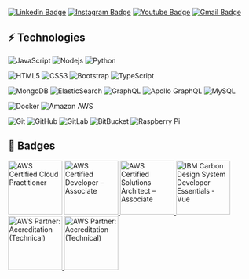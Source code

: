 [![Linkedin Badge](https://img.shields.io/badge/-Eliecer%20Rangel-blue?style=flat-square&logo=Linkedin&logoColor=white&link=https://www.linkedin.com/in/eliezer-rangel-b2a601123/)](https://www.linkedin.com/in/eliezer-rangel-b2a601123/)
[![Instagram Badge](https://img.shields.io/badge/-Eliecer%20Rangel-purple?style=flat-square&logo=instagram&logoColor=white&link=https://www.instagram.com/desarrollador.fullstack/?hl=es-la)](https://www.instagram.com/desarrollador.fullstack/?hl=es-la)
[![Youtube Badge](https://img.shields.io/badge/-Eliecer%20Rangel-darkred?style=flat-square&logo=youtube&logoColor=white&link=https://www.youtube.com/channel/UC_xPqzDZ4nRqzJ6B_yINJlw)](https://www.youtube.com/channel/UC_xPqzDZ4nRqzJ6B_yINJlw)
[![Gmail Badge](https://img.shields.io/badge/-Eliecer%20Rangel-c14438?style=flat-square&logo=Gmail&logoColor=white&link=mailto:eliecer2000@gmail.com)](mailto:eliecer2000@gmail.com)



## ⚡ Technologies

![JavaScript](https://img.shields.io/badge/-JavaScript-black?style=flat-square&logo=javascript)
![Nodejs](https://img.shields.io/badge/-Nodejs-black?style=flat-square&logo=Node.js)
![Python](https://img.shields.io/badge/-Python-black?style=flat-square&logo=Python)

![HTML5](https://img.shields.io/badge/-HTML5-E34F26?style=flat-square&logo=html5&logoColor=white)
![CSS3](https://img.shields.io/badge/-CSS3-1572B6?style=flat-square&logo=css3)
![Bootstrap](https://img.shields.io/badge/-Bootstrap-563D7C?style=flat-square&logo=bootstrap)
![TypeScript](https://img.shields.io/badge/-TypeScript-007ACC?style=flat-square&logo=typescript)

![MongoDB](https://img.shields.io/badge/-MongoDB-black?style=flat-square&logo=mongodb)
![ElasticSearch](https://img.shields.io/badge/-ElasticSearch-005571?style=flat-square&logo=elasticsearch)
![GraphQL](https://img.shields.io/badge/-GraphQL-E10098?style=flat-square&logo=graphql)
![Apollo GraphQL](https://img.shields.io/badge/-Apollo%20GraphQL-311C87?style=flat-square&logo=apollo-graphql)
![MySQL](https://img.shields.io/badge/-MySQL-black?style=flat-square&logo=mysql)

![Docker](https://img.shields.io/badge/-Docker-black?style=flat-square&logo=docker)
![Amazon AWS](https://img.shields.io/badge/Amazon%20AWS-232F3E?style=flat-square&logo=amazon-aws)

![Git](https://img.shields.io/badge/-Git-black?style=flat-square&logo=git)
![GitHub](https://img.shields.io/badge/-GitHub-181717?style=flat-square&logo=github)
![GitLab](https://img.shields.io/badge/-GitLab-FCA121?style=flat-square&logo=gitlab)
![BitBucket](https://img.shields.io/badge/-BitBucket-darkblue?style=flat-square&logo=bitbucket)
![Raspberry Pi](https://img.shields.io/badge/-Raspberry%20Pi-C51A4A?style=flat-square&logo=Raspberry-Pi)

## 🏅 Badges
<a href="https://www.credly.com/badges/acb1bce4-6bcd-405e-8ee2-8eb5088812c4/public_url"><img height="110px" alt="AWS Certified Cloud Practitioner" src="https://images.credly.com/size/340x340/images/00634f82-b07f-4bbd-a6bb-53de397fc3a6/image.png"/></a>
<a href="https://www.credly.com/badges/a1326de4-fc86-434f-9851-9e5927a24126/public_url"><img height="110px" alt="AWS Certified Developer – Associate" src="https://images.credly.com/size/340x340/images/b9feab85-1a43-4f6c-99a5-631b88d5461b/image.png"/> </a>
<a href="https://www.credly.com/badges/f5721625-0a01-44d8-84be-1d8590e7f4d6/public_url"><img height="110px" alt="AWS Certified Solutions Architect – Associate" src="https://images.credly.com/size/340x340/images/0e284c3f-5164-4b21-8660-0d84737941bc/image.png"/> </a>
<a href="https://www.credly.com/badges/8640462c-e632-4f5e-b70b-c04819c71901/public_url"><img height="110px" alt="IBM Carbon Design System Developer Essentials - Vue" src="https://images.credly.com/size/340x340/images/13d6f1eb-52cb-4586-920c-f2464a0f5b56/image.png"/> </a>
<a href="https://www.credly.com/badges/a4c18812-fd72-4f6e-848f-c2f4344f0143/public_url"><img height="110px" alt="AWS Partner: Accreditation (Technical)" src="https://images.credly.com/size/340x340/images/a253b994-caa6-4dd1-bf0e-434dd012b1f6/image.png"/> </a>
<a href="https://www.credly.com/badges/a7c1c82b-c60c-4cb9-9af0-1e91925fb9bc/public_url"><img height="110px" alt="AWS Partner: Accreditation (Technical)" src="https://images.credly.com/size/340x340/images/7b2c708c-a3e1-4c7f-985c-b6b62a5b1db8/image.png"/></a>






